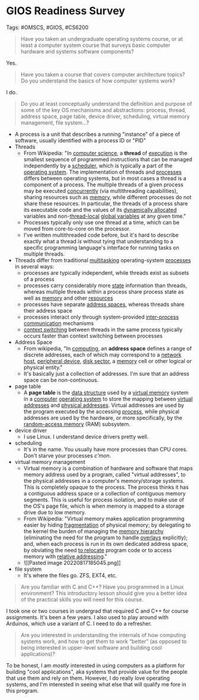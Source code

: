 # GIOS Readiness Survey
Tags: #OMSCS, #GIOS, #CS6200

> Have you taken an undergraduate operating systems course, or at least a computer system course that surveys basic computer hardware and systems software components?

Yes.

> Have you taken a course that covers computer architecture topics? Do you understand the basics of how computer systems work?

I do.

> Do you at least conceptually understand the definition and purpose of some of the key OS mechanisms and abstractions: process, thread, address space, page table, device driver, scheduling, virtual memory management, file system...?

- A process is a unit that describes a running "instance" of a piece of software, usually identified with a process ID or "PID"
- Threads
	- From Wikipedia: "In [computer science](https://en.wikipedia.org/wiki/Computer_science "Computer science"), a **thread** of [execution](https://en.wikipedia.org/wiki/Execution_(computing) "Execution (computing)") is the smallest sequence of programmed instructions that can be managed independently by a [scheduler](https://en.wikipedia.org/wiki/Scheduling_(computing) "Scheduling (computing)"), which is typically a part of the [operating system](https://en.wikipedia.org/wiki/Operating_system "Operating system"). The implementation of threads and [processes](https://en.wikipedia.org/wiki/Process_(computing) "Process (computing)") differs between operating systems, but in most cases a thread is a component of a process. The multiple threads of a given process may be executed [concurrently](https://en.wikipedia.org/wiki/Concurrent_computation "Concurrent computation") (via multithreading capabilities), sharing resources such as [memory](https://en.wikipedia.org/wiki/Shared_memory_(interprocess_communication) "Shared memory (interprocess communication)"), while different processes do not share these resources. In particular, the threads of a process share its executable code and the values of its [dynamically allocated](https://en.wikipedia.org/wiki/Memory_management#HEAP "Memory management") variables and non-[thread-local](https://en.wikipedia.org/wiki/Thread-local_storage "Thread-local storage") [global variables](https://en.wikipedia.org/wiki/Global_variable "Global variable") at any given time."
	- Processes typically only use one thread at a time, which can be moved from core-to-core on the processor.
	- I've written multithreaded code before, but it's hard to describe exactly what a thread _is_ without tying that understanding to a specific programming language's interface for running tasks on multiple threads.
- Threads differ from traditional [multitasking](https://en.wikipedia.org/wiki/Computer_multitasking "Computer multitasking") operating-system [processes](https://en.wikipedia.org/wiki/Process_(computing) "Process (computing)") in several ways:
	- processes are typically independent, while threads exist as subsets of a process
	- processes carry considerably more [state](https://en.wikipedia.org/wiki/State_(computer_science) "State (computer science)") information than threads, whereas multiple threads within a process share process state as well as [memory](https://en.wikipedia.org/wiki/Computer_storage "Computer storage") and other [resources](https://en.wikipedia.org/wiki/Resource_(computer_science) "Resource (computer science)")
	- processes have separate [address spaces](https://en.wikipedia.org/wiki/Address_space "Address space"), whereas threads share their address space
	- processes interact only through system-provided [inter-process communication](https://en.wikipedia.org/wiki/Inter-process_communication "Inter-process communication") mechanisms
	- [context switching](https://en.wikipedia.org/wiki/Context_switch "Context switch") between threads in the same process typically occurs faster than context switching between processes
- Address Space
	- From wikipedia, "In [computing](https://en.wikipedia.org/wiki/Computing "Computing"), an **address space** defines a range of discrete addresses, each of which may correspond to a [network host](https://en.wikipedia.org/wiki/Network_host "Network host"), [peripheral device](https://en.wikipedia.org/wiki/Peripheral_device "Peripheral device"), [disk sector](https://en.wikipedia.org/wiki/Disk_sector "Disk sector"), a [memory](https://en.wikipedia.org/wiki/Computer_data_storage "Computer data storage") cell or other logical or physical entity."
	- It's basically just a collection of addresses. I'm sure that an address space can be non-continuous.
- page table
	- A **page table** is the [data structure](https://en.wikipedia.org/wiki/Data_structure "Data structure") used by a [virtual memory](https://en.wikipedia.org/wiki/Virtual_memory "Virtual memory") system in a [computer](https://en.wikipedia.org/wiki/Computer "Computer") [operating system](https://en.wikipedia.org/wiki/Operating_system "Operating system") to store the mapping between [virtual addresses](https://en.wikipedia.org/wiki/Virtual_address "Virtual address") and [physical addresses](https://en.wikipedia.org/wiki/Physical_address "Physical address"). Virtual addresses are used by the program executed by the accessing [process](https://en.wikipedia.org/wiki/Process_(computing) "Process (computing)"), while physical addresses are used by the hardware, or more specifically, by the [random-access memory](https://en.wikipedia.org/wiki/Random-access_memory "Random-access memory") (RAM) subsystem.
- device driver
	- I use Linux. I understand device drivers pretty well.
- scheduling
	- It's in the name. You usually have more processes than CPU cores. Don't starve your processes _c'mon_.
- virtual memory management
	- Virtual memory is a combination of hardware and software that maps memory address used by a program, called "virtual addresses", to the physical addresses in a computer's memory/storage systems. This is completely opaque to the process. The process thinks it has a contiguous address space or a collection of contiguous memory segments. This is useful for process isolation, and to make use of the OS's page file, which is when memory is mapped to a storage drive due to low memory.
	- From Wikipedia: "Virtual memory makes application programming easier by hiding [fragmentation](https://en.wikipedia.org/wiki/Fragmentation_(computer) "Fragmentation (computer)") of physical memory; by delegating to the kernel the burden of managing the [memory hierarchy](https://en.wikipedia.org/wiki/Computer_data_storage#Hierarchy_of_storage "Computer data storage") (eliminating the need for the program to handle [overlays](https://en.wikipedia.org/wiki/Overlay_(programming) "Overlay (programming)") explicitly); and, when each process is run in its own dedicated address space, by obviating the need [to relocate](https://en.wikipedia.org/wiki/Relocation_(computer_science) "Relocation (computer science)") program code or to access memory with [relative addressing](https://en.wikipedia.org/wiki/Addressing_mode#PC-relative "Addressing mode")."
	- ![[Pasted image 20220817185045.png]]
- file system
	- It's where the files go. ZFS, EXT4, etc.

> Are you familiar with C and C++? Have you programmed in a Linux environment? This introductory lesson should give you a better idea of the practical skills you will need for this course.

I took one or two courses in undergrad that required C and C++ for course assignments. It's been a few years. I also used to play around with Arduinos, which use a variant of C. I need to do a refresher.

> Are you interested in understanding the internals of how computing systems work, and how to get them to work “better” (as opposed to being interested in upper-level software and building cool applications)?

To be honest, I am *mostly* interested in using computers as a platform for building "cool applications", aka systems that provide value for the people that use them and rely on them. However, I do really love operating systems, and I'm interested in seeing what else that will qualify me fore in this program.